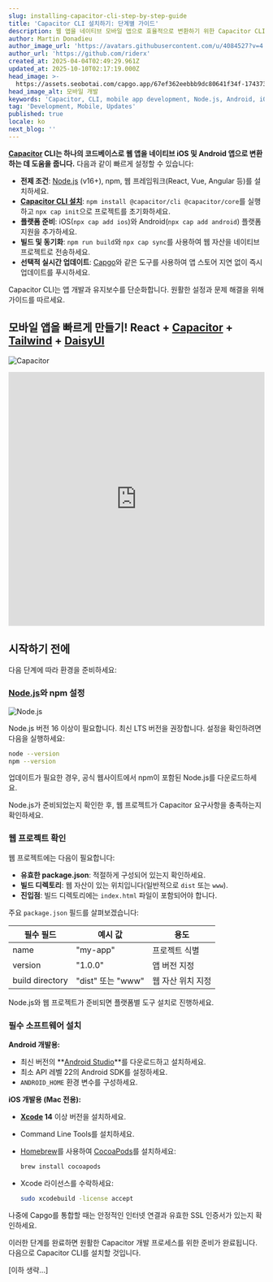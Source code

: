 ```yaml
---
slug: installing-capacitor-cli-step-by-step-guide
title: 'Capacitor CLI 설치하기: 단계별 가이드'
description: 웹 앱을 네이티브 모바일 앱으로 효율적으로 변환하기 위한 Capacitor CLI의 설치 및 구성 방법을 알아보세요.
author: Martin Donadieu
author_image_url: 'https://avatars.githubusercontent.com/u/4084527?v=4'
author_url: 'https://github.com/riderx'
created_at: 2025-04-04T02:49:29.961Z
updated_at: 2025-10-10T02:17:19.000Z
head_image: >-
  https://assets.seobotai.com/capgo.app/67ef362eebbb9dc80641f34f-1743734983341.jpg
head_image_alt: 모바일 개발
keywords: 'Capacitor, CLI, mobile app development, Node.js, Android, iOS, live updates'
tag: 'Development, Mobile, Updates'
published: true
locale: ko
next_blog: ''
---
```

**[Capacitor](https://capacitorjs.com/) CLI는 하나의 코드베이스로 웹 앱을 네이티브 iOS 및 Android 앱으로 변환하는 데 도움을 줍니다.** 다음과 같이 빠르게 설정할 수 있습니다:

-   **전제 조건**: [Node.js](https://nodejs.org/en) (v16+), npm, 웹 프레임워크(React, Vue, Angular 등)를 설치하세요.
-   **[Capacitor CLI 설치](https://capgo.app/docs/cli/commands)**: `npm install @capacitor/cli @capacitor/core`를 실행하고 `npx cap init`으로 프로젝트를 초기화하세요.
-   **플랫폼 준비**: iOS(`npx cap add ios`)와 Android(`npx cap add android`) 플랫폼 지원을 추가하세요.
-   **빌드 및 동기화**: `npm run build`와 `npx cap sync`를 사용하여 웹 자산을 네이티브 프로젝트로 전송하세요.
-   **선택적 실시간 업데이트**: [Capgo](https://capgo.app/)와 같은 도구를 사용하여 앱 스토어 지연 없이 즉시 업데이트를 푸시하세요.

Capacitor CLI는 앱 개발과 유지보수를 단순화합니다. 원활한 설정과 문제 해결을 위해 가이드를 따르세요.

## 모바일 앱을 빠르게 만들기! React + [Capacitor](https://capacitorjs.com/) + [Tailwind](https://tailwindcss.com/) + [DaisyUI](https://daisyui.com/)

![Capacitor](https://assets.seobotai.com/capgo.app/67ef362eebbb9dc80641f34f/7e137b9b90adb3934b29b03381f213c1.jpg)

<iframe src="https://www.youtube.com/embed/PPXktTJXMPE" aria-label="YouTube video player" frameborder="0" allow="accelerometer; autoplay; clipboard-write; encrypted-media; gyroscope; picture-in-picture; web-share" referrerpolicy="strict-origin-when-cross-origin" style="width: 100%; height: 500px;" allowfullscreen></iframe>

## 시작하기 전에

다음 단계에 따라 환경을 준비하세요:

### [Node.js](https://nodejs.org/en)와 npm 설정

![Node.js](https://assets.seobotai.com/capgo.app/67ef362eebbb9dc80641f34f/a74739743b1f15b8d0bf124a9c30cba9.jpg)

Node.js 버전 16 이상이 필요합니다. 최신 LTS 버전을 권장합니다. 설정을 확인하려면 다음을 실행하세요:

```bash
node --version
npm --version
```

업데이트가 필요한 경우, 공식 웹사이트에서 npm이 포함된 Node.js를 다운로드하세요.

Node.js가 준비되었는지 확인한 후, 웹 프로젝트가 Capacitor 요구사항을 충족하는지 확인하세요.

### 웹 프로젝트 확인

웹 프로젝트에는 다음이 필요합니다:

-   **유효한 package.json**: 적절하게 구성되어 있는지 확인하세요.
-   **빌드 디렉토리**: 웹 자산이 있는 위치입니다(일반적으로 `dist` 또는 `www`).
-   **진입점**: 빌드 디렉토리에는 `index.html` 파일이 포함되어야 합니다.

주요 `package.json` 필드를 살펴보겠습니다:

| 필수 필드 | 예시 값 | 용도 |
| --- | --- | --- |
| name | "my-app" | 프로젝트 식별 |
| version | "1.0.0" | 앱 버전 지정 |
| build directory | "dist" 또는 "www" | 웹 자산 위치 지정 |

Node.js와 웹 프로젝트가 준비되면 플랫폼별 도구 설치로 진행하세요.

### 필수 소프트웨어 설치

**Android 개발용:**

-   최신 버전의 **[Android Studio](https://developer.android.com/studio)**를 다운로드하고 설치하세요.
-   최소 API 레벨 22의 Android SDK를 설정하세요.
-   `ANDROID_HOME` 환경 변수를 구성하세요.

**iOS 개발용 (Mac 전용):**

-   **[Xcode](https://developer.apple.com/xcode/) 14** 이상 버전을 설치하세요.
    
-   Command Line Tools를 설치하세요.
    
-   [Homebrew](https://brew.sh/)를 사용하여 [CocoaPods](https://cocoapods.org/)를 설치하세요:
    
    ```bash
    brew install cocoapods
    ```
    
-   Xcode 라이선스를 수락하세요:
    
    ```bash
    sudo xcodebuild -license accept
    ```
    

나중에 Capgo를 통합할 때는 안정적인 인터넷 연결과 유효한 SSL 인증서가 있는지 확인하세요.

이러한 단계를 완료하면 원활한 Capacitor 개발 프로세스를 위한 준비가 완료됩니다. 다음으로 Capacitor CLI를 설치할 것입니다.

[이하 생략...]
